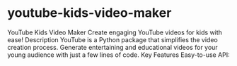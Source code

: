 # youtube-kids-video-maker
YouTube Kids Video Maker Create engaging YouTube videos for kids with ease! Description YouTube is a Python package that simplifies the video creation process. Generate entertaining and educational videos for your young audience with just a few lines of code. Key Features Easy-to-use API: 
